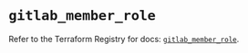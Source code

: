 # `gitlab_member_role`

Refer to the Terraform Registry for docs: [`gitlab_member_role`](https://registry.terraform.io/providers/gitlabhq/gitlab/17.10.0/docs/resources/member_role).
